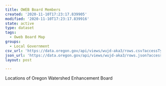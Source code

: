 ```yaml
---
title: OWEB Board Members
created: '2020-11-10T17:23:17.839905'
modified: '2020-11-10T17:23:17.839916'
state: active
type: dataset
tags:
  - Oweb Board Map
groups:
  - Local Government
csv_url: 'https://data.oregon.gov/api/views/wujd-aka3/rows.csv?accessType=DOWNLOAD'
json_url: 'https://data.oregon.gov/api/views/wujd-aka3/rows.json?accessType=DOWNLOAD'
layout: post

---
```

Locations of Oregon Watershed Enhancement Board
